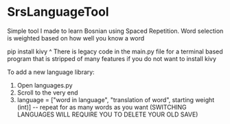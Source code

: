 # SrsLanguageTool

Simple tool I made to learn Bosnian using Spaced Repetition. Word selection is weighted based on how well you know a word

pip install kivy
^ There is legacy code in the main.py file for a terminal based program that is stripped of many features if you do not want to install kivy

To add a new language library:
  1. Open languages.py
  2. Scroll to the very end
  3. language = ["word in language", "translation of word", starting weight (int)] -- repeat for as many words as you want
  (SWITCHING LANGUAGES WILL REQUIRE YOU TO DELETE YOUR OLD SAVE)
